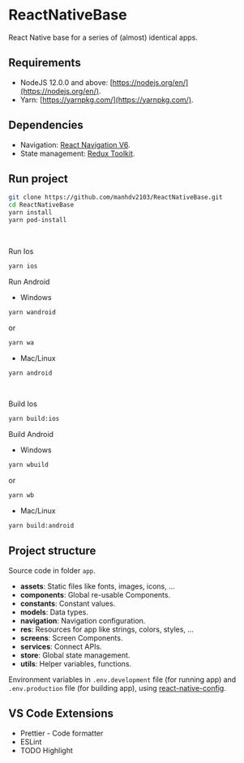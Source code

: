 # ReactNativeBase

React Native base for a series of (almost) identical apps.

## Requirements

- NodeJS 12.0.0 and above: [https://nodejs.org/en/](https://nodejs.org/en/).
- Yarn: [https://yarnpkg.com/](https://yarnpkg.com/).

## Dependencies

- Navigation: [React Navigation V6](https://reactnavigation.org/).
- State management: [Redux Toolkit](https://redux-toolkit.js.org/).

## Run project

```bash
git clone https://github.com/manhdv2103/ReactNativeBase.git
cd ReactNativeBase
yarn install
yarn pod-install
```
<br/>

Run Ios

```bash
yarn ios
```

Run Android

- Windows

```bash
yarn wandroid
```
or
```bash
yarn wa
```

- Mac/Linux
```bash
yarn android
```
<br/>

Build Ios

```bash
yarn build:ios
```

Build Android

- Windows

```bash
yarn wbuild
```
or
```bash
yarn wb
```

- Mac/Linux
```bash
yarn build:android
```

## Project structure

Source code in folder `app`.

- **assets**: Static files like fonts, images, icons, ...
- **components**: Global re-usable Components.
- **constants**: Constant values.
- **models**: Data types.
- **navigation**: Navigation configuration.
- **res**: Resources for app like strings, colors, styles, ...
- **screens**: Screen Components.
- **services**: Connect APIs.
- **store**: Global state management.
- **utils**: Helper variables, functions.

Environment variables in `.env.development` file (for running app) and `.env.production` file (for building app), using [react-native-config](https://github.com/luggit/react-native-config).

## VS Code Extensions

- Prettier - Code formatter
- ESLint
- TODO Highlight
